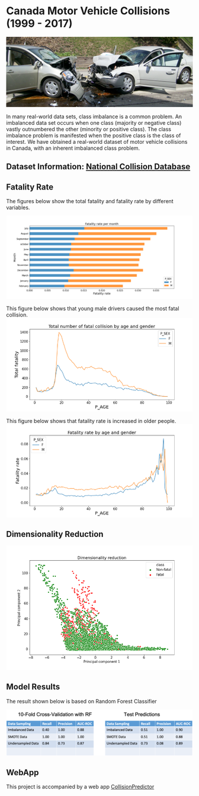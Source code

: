 # Canada Motor Vehicle Collisions (1999 - 2017)

![fig0](image/photo.jpg)

In many real-world data sets, class imbalance is a common problem. An imbalanced data set occurs when one class (majority or negative class) vastly outnumbered the other (minority or positive class). The class imbalance problem is manifested when the positive class is the class of interest. We have obtained a real-world dataset of motor vehicle collisions in Canada, with an inherent imbalanced class problem.

##  Dataset Information:   [National Collision Database](https://open.canada.ca/data/en/dataset/1eb9eba7-71d1-4b30-9fb1-30cbdab7e63a)


## Fatality Rate

The figures below show the total fatality and fatality rate by different variables.

![fig1](image/fig9a.png)

This figure below shows that young male drivers caused the most fatal collision.
![fig3](image/fig3.png)

This figure below shows that fatality rate is increased in older people.
![fig3a](image/fig3a.png)

## Dimensionality Reduction

![fig4](image/pca.png)

##  Model Results

The result shown below is based on Random Forest Classifier

![fig5](image/sup.png)

## WebApp

This project is accompanied by a web app [CollisionPredictor](https://collisionapp.herokuapp.com/)
